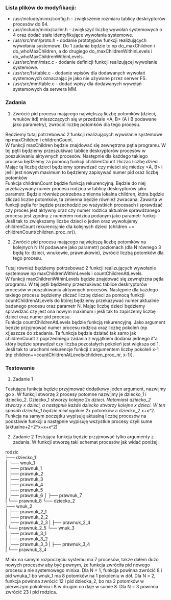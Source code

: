 ### Lista plików do modyfikacji:
- /usr/include/minix/config.h - zwiększenie rozmiaru tablicy deskryptorów procesów do 64.
- /usr/include/minix/callnr.h - zwiększyć liczbę wywołań systemowych o 4 oraz dodać stałe identyfikujące wywołania systemowe.
- /usr/src/mm/proto.h - dodanie prototypów funkcji realizujących wywołania systemowe. Do 1 zadania będzie to np do_maxChildren i do_whoMaxChildren, a do drugiego do_maxChildrenWithinLevels i do_whoMaxChildrenWithinLevels.
- /usr/src/mm/misc.c - dodanie definicji funkcji realizującej wywołanie systemowe.
- /usr/src/fs/table.c - dodanie wpisów dla dodawanych wywołań systemowych oznaczając je jako nie używane przez serwer FS.
- /usr/src/mm/table.c - dodać wpisy dla dodawanych wywołań systemowych da serwera MM.

### Zadania

1. Zwrócić pid procesu mającego największą liczbę potomków (dzieci, wnuków itd) mieszczących się w przedziale <A, B> (A i B podawane jako parametry), zwrócić liczbę potomków dla tego procesu.   

Będziemy tutaj potrzebować 2 funkcji realizujących wywołanie systemowe np maxChildren i childrenCount.    
W funkcji maxChildren będzie znajdować się zewnętrzna pętla programu. W tej pętli będziemy przeszukiwać tablice deskryptorów procesów w poszukiwaniu aktywnych procesów. Następnie dla każdego takiego procesu będziemy za pomocą funkcji childrenCount zliczać liczbę dzieci. Mając tą liczbę dzieci będziemy sprawdzać czy mieści się miedzy <A, B> i jeśli jest nowym maximum to będziemy zapisywać numer pid oraz liczbę potomków   
Funkcja childrenCount będzie funkcją rekurencyjną. Będzie do niej przekazywany numer procesu rodzica w tablicy deskryptorów jako parametr. Będzie również potrzebna zmienna lokalna children, która będzie zliczać liczbe potomków, ta zmienna będzie również zwracana. Zawarta w funkcji pętla for będzie przechodzić po wszystkich procesach i sprawdzać czy proces jest aktywny oraz czy numer rodzica aktualnie sprawdzanego procesu jest zgodny z numerem rodzica podanym jako parametr funkcji Jeśli tak to zwiększamy liczbe dzieci o jeden oraz wywołujemy childrenCount rekurencyjnie dla kolejnych dzieci (children += childrenCount(children_proc_nr)).

2. Zwrócić pid procesu mającego największą liczbę potomków na kolejnych N (N podawane jako parametr) poziomach (dla N równego 3 będą to: dzieci, wnukowie, prawnukowie), zwrócić liczbą potomków dla tego procesu.   

Tutaj również będziemy potrzebować 2 funkcji realizujących wywołanie systemowe np maxChildrenWithinLevels i countChildrenAtLevels.   
W funkcji maxChildrenWithinLevels będzie znajdować się zewnętrzna pętla programu. W tej pętli będziemy przeszukiwać tablice deskryptorów procesów w poszukiwaniu aktywnych procesów. Następnie dla każdego takiego procesu będziemy zliczać liczbę dzieci za pomocą funkcji countChildrenAtLevels do której będziemy przekazywać numer aktualnie badanego procesu oraz parametr N. Mając liczbę dzieci będziemy sprawdzać czy jest ona nowym maximum i jeśli tak to zapiszemy liczbę dzieci oraz numer pid procesu.   
Funkcja countChildrenAtLevels będzie funkcją rekurencyjną. Jako argument będzie przyjmować numer procesu rodzica oraz liczbę pokoleń (np x)jeszcze do zbadania. Ta funkcja będzie działać tak samo jak childrenCount z poprzedniego zadania z wyjątkiem dodania jednego if'a który będzie sprawdzał czy liczba pozostałych pokoleń jest większa od 1. Jeśli tak to uruchomi rekurencje funkcji z argumentem liczby pokoleń x-1 (np children+=countChildrenAtLevels(children_proc_nr, x-1)).

### Testowanie

1. Zadanie 1

Testująca funkcja będzie przyjmować dodatkowy jeden argument, nazwijmy go x. W funkcji stworzę 2 procesy potomne nazwijmy je dziecko_1 i dziecko_2. Dziecko_1 stworzy kolejne 2*x dzieci. Natomiast dziecko_2 stworzy x dzieci, a następnie każde dziecko stworzy kolejne x dzieci. W ten sposób dziecko_1 będzie miał ogólnie 2*x potomków a dziecko_2 x+x^2. Funkcja na samym początku wypisuję aktualną liczbę procesów na podstawie funkcji a następnie wypisuję wszystkie procesy czyli sume (aktualne+2+2*x+x+x^2)

2. Zadanie 2
Testująca funkcja będzie przyjmować tylko argumenty z zadania. W funkcji stworzę taki schemat procesów jak widać poniżej:

rodzic     
├── dziecko_1       
│    └── wnuk_1   
│        ├── prawnuk_1   
│        ├── prawnuk_2   
│        ├── prawnuk_3   
│        ├── prawnuk_4   
│        ├── prawnuk_5   
│        ├── prawnuk_6
│        ├── prawnuk_7   
|        └── prawnuk_8
└── dziecko_2   
    ├── wnuk_2   
    │   ├── prawnuk_2_1   
    │   ├── prawnuk_2_2   
    │   ├── prawnuk_2_3
    |   ├── prawnuk_2_4   
    |   └── prawnuk_2_5
    └── wnuk_3   
    │   ├── prawnuk_3_1   
    │   ├── prawnuk_3_2   
    │   ├── prawnuk_3_3
    |   ├── prawnuk_3_4   
    |   └── prawnuk_3_4   

Minix na samym rozpoczęciu systemu ma 7 procesów, także dałem dużo nowych procesów aby być pewnym, że funkcja zwróciła pid nowego procesu a nie systemowego minixa.
Dla N = 1, funkcja powinna zwrócić 8 i pid wnuka_1 bo wnuk_1 ma 8 potomków na 1 pokoleniu w dół. Dla N = 2, funkcja powinna zwrócić 12 i pid dziecka_2, bo ma 2 potomków w pierwszym pokoleniu i 8 w drugim co daje w sumie 8. Dla N = 3 powinna zwrócić 23 i pid rodzica.
